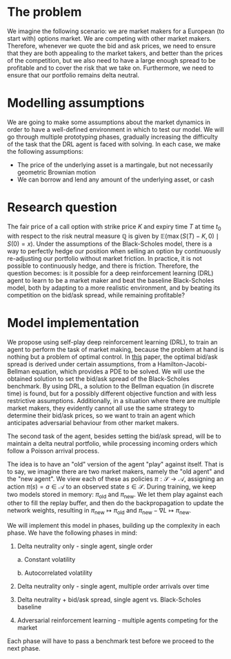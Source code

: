 # The problem
We imagine the following scenario: we are market makers for a European (to start with) options market. We are competing with other market makers. Therefore, whenever we quote the bid and ask prices, we need to ensure that they are both appealing to the market takers, and better than the prices of the competition, but we also need to have a large enough spread to be profitable and to cover the risk that we take on. Furthermore, we need to ensure that our portfolio remains delta neutral.

# Modelling assumptions
We are going to make some assumptions about the market dynamics in order to have a well-defined environment in which to test our model. We will go through multiple prototyping phases, gradually increasing the difficulty of the task that the DRL agent is faced with solving. In each case, we make the following assumptions:
- The price of the underlying asset is a martingale, but not necessarily geometric Brownian motion
- We can borrow and lend any amount of the underlying asset, or cash

# Research question
The fair price of a call option with strike price $K$ and expiry time $T$ at time $t_0$ with respect to the risk neutral measure $\mathbb{Q}$ is given by $\mathbb{E}(\max(S(T)-K, 0)\mid S(0)=x)$.
Under the assumptions of the Black-Scholes model, there is a way to perfectly hedge our position when selling an option by continuously re-adjusting our portfolio without market friction. In practice, it is not possible to continuously hedge, and there is friction. Therefore, the question becomes: is it possible for a deep reinforcement learning (DRL) agent to learn to be a market maker and beat the baseline Black-Scholes model, both by adapting to a more realistic environment, and by beating its competition on the bid/ask spread, while remaining profitable?

# Model implementation
We propose using self-play deep reinforcement learning (DRL), to train an agent to perform the task of market making, because the problem at hand is nothing but a problem of optimal control. In [this](https://math.nyu.edu/~avellane/HighFrequencyTrading.pdf) paper, the optimal bid/ask spread is derived under certain assumptions, from a Hamilton-Jacobi-Bellman equation, which provides a PDE to be solved. We will use the obtained solution to set the bid/ask spread of the Black-Scholes benchmark. By using DRL, a solution to the Bellman equation (in discrete time) is found, but for a possibly different objective function and with less restrictive assumptions. Additionally, in a situation where there are multiple market makers, they evidently cannot all use the same strategy to determine their bid/ask prices, so we want to train an agent which anticipates adversarial behaviour from other market makers.

The second task of the agent, besides setting the bid/ask spread, will be to maintain a delta neutral portfolio, while processing incoming orders which follow a Poisson arrival process.

The idea is to have an "old" version of the agent "play" against itself. That is to say, we imagine there are two market makers, namely the "old agent" and the "new agent". We view each of these as policies $\pi:\mathcal{S}\to\mathcal{A}$, assigning an action $\pi(s)=a\in\mathcal{A}$ to an observed state $s\in\mathcal{S}$. During training, we keep two models stored in memory: $\pi_\text{old}$ and $\pi_\text{new}$. We let them play against each other to fill the replay buffer, and then do the backpropagation to update the network weights, resulting in $\pi_\text{new}\mapsto\pi_\text{old}$ and $\pi_\text{new}-\nabla L\mapsto \pi_\text{new}$.

We will implement this model in phases, building up the complexity in each phase. We have the following phases in mind:

1. Delta neutrality only - single agent, single order

    a. Constant volatility
    
    b. Autocorrelated volatility
    
2. Delta neutrality only - single agent, multiple order arrivals over time
3. Delta neutrality + bid/ask spread, single agent vs. Black-Scholes baseline
4. Adversarial reinforcement learning - multiple agents competing for the market

Each phase will have to pass a benchmark test before we proceed to the next phase.
